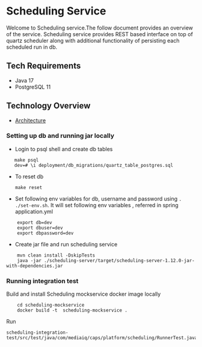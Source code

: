 # Scheduling Service

Welcome to Scheduling service.The follow document provides an overview of the service. Scheduling service provides REST based interface on top of 
quartz scheduler along with additional functionality of persisting each scheduled run in db.

## Tech Requirements

- Java 17
- PostgreSQL 11
  
## Technology Overview

- [Architecture](wiki/architecture.md)

### Setting up db and running jar locally
- Login to psql shell and create db tables 

```
   make psql
   dev=# \i deployment/db_migrations/quartz_table_postgres.sql
```

- To reset db 
	
   `make reset`


- Set following env variables for db, username and password using
`. ./set-env.sh`.
It will set following env variables , referred in spring application.yml   

```
    export db=dev
    export dbuser=dev
    export dbpassword=dev
```

- Create jar file and run scheduling service

```
	mvn clean install -DskipTests
	java -jar ./scheduling-server/target/scheduling-server-1.12.0-jar-with-dependencies.jar
```


### Running integration test
Build and install Scheduling mockservice docker image locally

```
    cd scheduling-mockservice 
    docker build -t  scheduling-mockservice .
```

Run 

```
scheduling-integration-test/src/test/java/com/mediaiq/caps/platform/scheduling/RunnerTest.java
```
